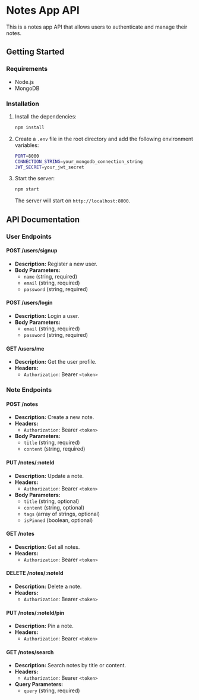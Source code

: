 # Notes App API

This is a notes app API that allows users to authenticate and manage their notes.

## Getting Started

### Requirements

- Node.js
- MongoDB

### Installation

1. Install the dependencies:

   ```bash
   npm install
   ```

2. Create a `.env` file in the root directory and add the following environment variables:

   ```bash
   PORT=8000
   CONNECTION_STRING=your_mongodb_connection_string
   JWT_SECRET=your_jwt_secret
   ```

3. Start the server:

   ```bash
   npm start
   ```

   The server will start on `http://localhost:8000`.

## API Documentation

### User Endpoints

#### POST /users/signup

- **Description:** Register a new user.
- **Body Parameters:**
  - `name` (string, required)
  - `email` (string, required)
  - `password` (string, required)

#### POST /users/login

- **Description:** Login a user.
- **Body Parameters:**
  - `email` (string, required)
  - `password` (string, required)

#### GET /users/me

- **Description:** Get the user profile.
- **Headers:**
  - `Authorization`: Bearer `<token>`

### Note Endpoints

#### POST /notes

- **Description:** Create a new note.
- **Headers:**
  - `Authorization`: Bearer `<token>`
- **Body Parameters:**
  - `title` (string, required)
  - `content` (string, required)

#### PUT /notes/:noteId

- **Description:** Update a note.
- **Headers:**
  - `Authorization`: Bearer `<token>`
- **Body Parameters:**
  - `title` (string, optional)
  - `content` (string, optional)
  - `tags` (array of strings, optional)
  - `isPinned` (boolean, optional)

#### GET /notes

- **Description:** Get all notes.
- **Headers:**
  - `Authorization`: Bearer `<token>`

#### DELETE /notes/:noteId

- **Description:** Delete a note.
- **Headers:**
  - `Authorization`: Bearer `<token>`

#### PUT /notes/:noteId/pin

- **Description:** Pin a note.
- **Headers:**
  - `Authorization`: Bearer `<token>`

#### GET /notes/search

- **Description:** Search notes by title or content.
- **Headers:**
  - `Authorization`: Bearer `<token>`
- **Query Parameters:**
  - `query` (string, required)
